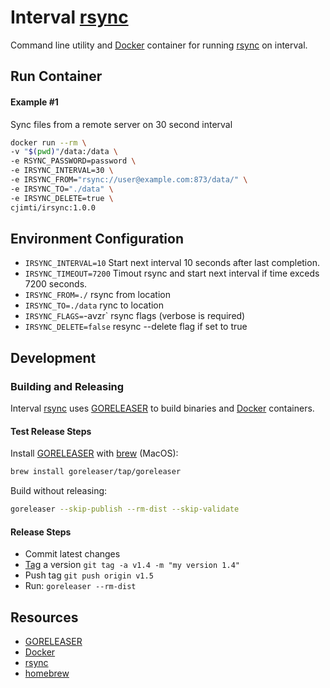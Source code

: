 # Interval [rsync]

Command line utility and [Docker] container for running [rsync] on interval.

## Run Container

#### Example #1

Sync files from a remote server on 30 second interval

```bash
docker run --rm \
-v "$(pwd)"/data:/data \
-e RSYNC_PASSWORD=password \
-e IRSYNC_INTERVAL=30 \
-e IRSYNC_FROM="rsync://user@example.com:873/data/" \
-e IRSYNC_TO="./data" \
-e IRSYNC_DELETE=true \
cjimti/irsync:1.0.0
```

## Environment Configuration

- `IRSYNC_INTERVAL=10` Start next interval 10 seconds after last completion.
- `IRSYNC_TIMEOUT=7200` Timout rsync and start next interval if time exceds 7200 seconds.
- `IRSYNC_FROM=./` rsync from location
- `IRSYNC_TO=./data` rync to location
- `IRSYNC_FLAGS=`-avzr` rsync flags (verbose is required)
- `IRSYNC_DELETE=false` resync --delete flag if set to true

## Development

### Building and Releasing

Interval [rsync] uses [GORELEASER] to build binaries and [Docker] containers.

#### Test Release Steps

Install [GORELEASER] with [brew] (MacOS):
```bash
brew install goreleaser/tap/goreleaser
```

Build without releasing:
```bash
goreleaser --skip-publish --rm-dist --skip-validate
```

#### Release Steps

- Commit latest changes
- [Tag] a version `git tag -a v1.4 -m "my version 1.4"`
- Push tag `git push origin v1.5`
- Run: `goreleaser --rm-dist`

## Resources

- [GORELEASER]
- [Docker]
- [rsync]
- [homebrew]

[homebrew]: https://brew.sh/
[brew]: https://brew.sh/
[GORELEASER]: https://goreleaser.com/
[Docker]: https://www.docker.com/
[rsync]: https://en.wikipedia.org/wiki/Rsync
[Tag]: https://git-scm.com/book/en/v2/Git-Basics-Tagging